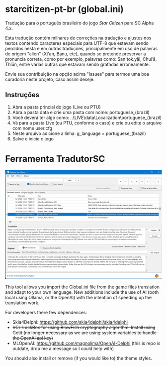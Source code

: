 # starcitizen-pt-br (global.ini)

Tradução para o português brasileiro do jogo *Star Citizen* para SC Alpha 4.x.

Esta tradução contém milhares de correções na tradução e ajustes nos textos contendo caracteres especiais para UTF-8 que estavam sendo perdidos nesta e em outras traduções, principalmente em uso de palavras de origem "alien" (Xi'an, Banu, etc), quando se pretende preservar a pronuncia correta, como por exemplo, palavras como: San'tok.yāi, Chui’ā, Thlūn, entre várias outras que estavam sendo grafadas erroneamente.

Envie sua contribuição na opção acima "Issues" para termos uma boa curadoria neste projeto, caso assim deseje.

Instruções
--------

1) Abra a pasta princial do jogo (Live ou PTU)
2) Abra a pasta data e crie uma pasta com nome: portuguese_(brazil)
3) Você deverá ter algo como: ..\LIVE\data\Localization\portuguese_(brazil)
4) Vá para a pasta Live (ou PTU, conforme o caso) e crie ou edite o arquivo com nome user.cfg
5) Neste arquivo adicione a linha: g_language = portuguese_(brazil)
6) Salve e inicie o jogo

# Ferramenta TradutorSC

![Screenshot](https://github.com/magnolima/starcitizen-pt-br/blob/main/TradutorSC/Resources/image.png)

This tool allows you import the Global.ini file from the game files translation and adapt to your own language. New additions include the use of AI (both local using Ollama, or the OpenAI) with the intention of speeding up the translation work.

For developers there few dependences:

  - Skia4Delphi: https://github.com/skia4delphi/skia4delphi
  - ~~VCL LockBox for using BlowFish cryptography algorithm: Install using Getit (no longer necessary as we are using system variables to handle the OpenAI api key)~~
  - MLOpenAI: https://github.com/magnolima/OpenAI-Delphi (this is repo is outdate, drop me a message so I could help with)

You should also install or remove (if you would like to) the theme styles.
